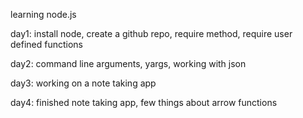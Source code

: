 learning node.js

day1: install node, create a github repo, require method, require user defined functions

day2: command line arguments, yargs, working with json

day3: working on a note taking app

day4: finished note taking app, few things about arrow functions 
